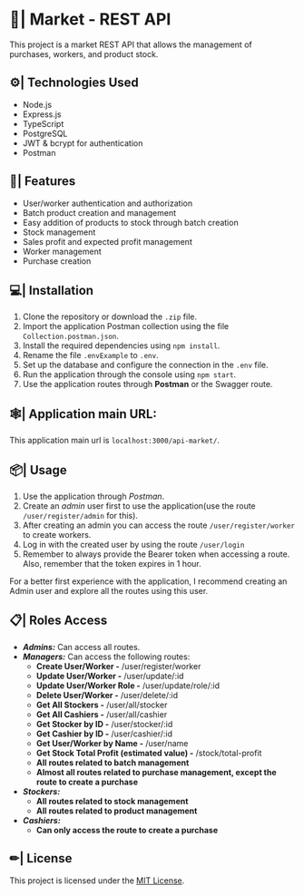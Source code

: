 # 🛒| Market - REST API

This project is a market REST API that allows the management of purchases, workers, and product stock.

## ⚙| Technologies Used

- Node.js
- Express.js
- TypeScript
- PostgreSQL
- JWT & bcrypt for authentication
- Postman

## 📝| Features

- User/worker authentication and authorization
- Batch product creation and management
- Easy addition of products to stock through batch creation
- Stock management
- Sales profit and expected profit management
- Worker management
- Purchase creation

## 💻| Installation

1. Clone the repository or download the `.zip` file.
2. Import the application Postman collection using the file `Collection.postman.json`.
3. Install the required dependencies using `npm install`.
4. Rename the file `.envExample` to `.env`.
5. Set up the database and configure the connection in the `.env` file.
6. Run the application through the console using `npm start`.
7. Use the application routes through **Postman** or the Swagger route.

## 🕸| Application main URL:

This application main url is `localhost:3000/api-market/`.

## 📦| Usage

1. Use the application through _Postman_.
2. Create an _admin_ user first to use the application(use the route `/user/register/admin` for this).
3. After creating an admin you can access the route `/user/register/worker` to create workers.
4. Log in with the created user by using the route `/user/login`
5. Remember to always provide the Bearer token when accessing a route. Also, remember that the token expires in 1 hour.

For a better first experience with the application, I recommend creating an Admin user and explore all the routes using this user.

## 📋| Roles Access

- **_Admins:_** Can access all routes.
- **_Managers:_** Can access the following routes:
  - **Create User/Worker -** /user/register/worker
  - **Update User/Worker -** /user/update/:id
  - **Update User/Worker Role -** /user/update/role/:id
  - **Delete User/Worker -** /user/delete/:id
  - **Get All Stockers -** /user/all/stocker
  - **Get All Cashiers -** /user/all/cashier
  - **Get Stocker by ID -** /user/stocker/:id
  - **Get Cashier by ID -** /user/cashier/:id
  - **Get User/Worker by Name -** /user/name
  - **Get Stock Total Profit (estimated value) -** /stock/total-profit
  - **All routes related to batch management**
  - **Almost all routes related to purchase management, except the route to create a purchase**
- **_Stockers:_**
  - **All routes related to stock management**
  - **All routes related to product management**
- **_Cashiers:_**
  - **Can only access the route to create a purchase**

## ✏| License

This project is licensed under the [MIT License](LICENSE).
